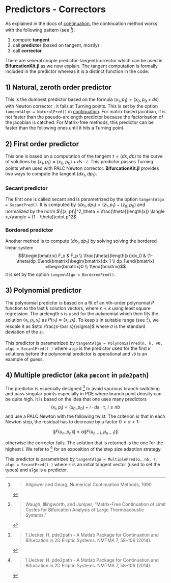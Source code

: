 # Predictors - Correctors

As explained in the docs of [continuation](@docs), the continuation method works with the following pattern (see [^Allgower1990]):

1. compute **tangent**
2. call **predictor** (based on tangent, mostly)
3. call **corrector**


[^Allgower1990]: > Allgower and Georg, Numerical Continuation Methods, 1990

There are several couple predictor-tangent/corrector which can be used in **BifurcationKit.jl** as we now explain. The tangent computation is formally included in the predictor whereas it is a distinct function in the code.

## 1) Natural, zeroth order predictor

This is the dumbest predictor based on the formula $(x_1,p_1) = (x_0, p_0 + ds)$ with Newton corrector ; it fails at Turning points. This is set by the option `tangentAlgo = NaturalPred()` in [continuation](@docs). For matrix based jacobian, it is not faster than the pseudo-arclength predictor because the factorisation of the jacobian is catched. For Matrix-free methods, this predictor can be faster than the following ones until it hits a Turning point.

## 2) First order predictor

This one is based on a computation of the tangent $\tau = (dx,dp)$ to the curve of solutions by $(x_1,p_1) = (x_0,p_0) + ds\cdot \tau$. This predictor passes Turning points when used with PALC Newton corrector.
**BifurcationKit.jl** provides two ways to compute the tangent $(dx_1, dp_1)$. 

### Secant predictor
The first one is called secant and is parametrized by the option `tangentAlgo = SecantPred()`. It is computed by $(dx_1, dp_1) = (z_1, p_1) - (z_0, p_0)$ and normalized by the norm $\|(x, p)\|^2_\theta = \frac{\theta}{length(x)} \langle x,x\rangle + (1 - \theta)\cdot p^2$. 

### Bordered predictor
Another method is to compute $(dx_1, dp_1)$ by solving solving the bordered linear system $$\begin{bmatrix} F_x & F_p	\\ \frac{\theta}{length(x)}dx_0 & (1-\theta)dp_0\end{bmatrix}\begin{bmatrix}dx_1 \\  dp_1\end{bmatrix} =\begin{bmatrix}0 \\ 1\end{bmatrix}$$ it is set by the option `tangentAlgo = BorderedPred()`.

## 3) Polynomial predictor

The polynomial predictor is based on a fit of an $n$th-order polynomial $P$ function to the last $k$ solution vectors, where $n < k$ using least square regression. The arclength $s$ is used for the polynomial which then fits the solution $(x_i,p_i,s_i)$ as $P(s_i)\approx (x_i,p_i)$. To keep $s$ in suitable range (see [^Waugh]), we rescale it as $s\to \frac{s-\bar s}{\sigma}$ where $\sigma$ is the standard deviation of the $s_i$.

This predictor is parametrized by `tangentAlgo = PolynomialPred(n, k, v0, algo = SecantPred() )` where `algo` is the predictor used for the first $k$ solutions before the polynomial predictor is operational and `v0` is an example of guess.

[^Waugh]: > Waugh, Illingworth, and Juniper, “Matrix-Free Continuation of Limit Cycles for Bifurcation Analysis of Large Thermoacoustic Systems.”

## 4) Multiple predictor (aka `pmcont` in `pde2path`)

The predictor is especially designed [^Uecker2014] to avoid spurious branch switching and pass singular points especially in PDE where branch point density can be quite high. It is based on the idea that one uses many predictors
$$(x_i,p_i) = (x_0,p_0) + i\cdot ds\cdot \tau,\ i\leq nb$$
and use a PALC Newton with the following twist. The criterion is that in each Newton step, the residual has to decrease by a factor $0<\alpha<1$:
 
$$\| F(u_n,p_n)\|\leq \alpha \| F(u_{n-1},p_{n-1}) \|$$

otherwise the corrector fails. The solution that is returned is the one for the highest $i$. We refer to [^Uecker2014] for an exposition of the step size adaption strategy.

This predictor is parametrized by `tangentAlgo = MultiplePred(α, nb, τ, algo = SecantPred() )` where `τ` is an initial tangent vector (used to set the types) and `algo` is a predictor.

[^Uecker2014]: > 1.Uecker, H. pde2path - A Matlab Package for Continuation and Bifurcation in 2D Elliptic Systems. NMTMA 7, 58–106 (2014).
